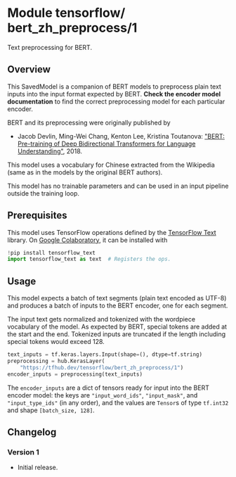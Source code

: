 # Module tensorflow/&zwnj;bert_zh_preprocess/1
Text preprocessing for BERT.

<!-- dataset: Wikipedia -->
<!-- asset-path: legacy -->
<!-- fine-tunable: false -->
<!-- format: saved_model_2 -->
<!-- language: zh -->
<!-- module-type: text-preprocessing -->

## Overview

This SavedModel is a companion of BERT models to preprocess plain text inputs
into the input format expected by BERT.
**Check the encoder model documentation** to
find the correct preprocessing model for each particular encoder.

BERT and its preprocessing were originally published by

  * Jacob Devlin, Ming-Wei Chang, Kenton Lee, Kristina Toutanova:
    ["BERT: Pre-training of Deep Bidirectional Transformers for
    Language Understanding"](https://arxiv.org/abs/1810.04805), 2018.

This model uses a vocabulary for Chinese extracted from
the Wikipedia (same as in the models by the original BERT authors).


This model has no trainable parameters and can be used in an input pipeline
outside the training loop.


## Prerequisites

This model uses TensorFlow operations defined by the
[TensorFlow Text](https://github.com/tensorflow/text) library.
On [Google Colaboratory](https://colab.research.google.com/),
it can be installed with

```python
!pip install tensorflow_text
import tensorflow_text as text  # Registers the ops.
```


## Usage

This model expects a batch of text segments (plain text encoded as UTF-8)
and produces a batch of inputs to the BERT encoder, one for each segment.

The input text gets normalized and tokenized with the wordpiece vocabulary
of the model. As expected by BERT, special tokens are added at the start and
the end. Tokenized inputs are truncated if the length including special tokens
would exceed 128.

```python
text_inputs = tf.keras.layers.Input(shape=(), dtype=tf.string)
preprocessing = hub.KerasLayer(
    "https://tfhub.dev/tensorflow/bert_zh_preprocess/1")
encoder_inputs = preprocessing(text_inputs)
```

The `encoder_inputs` are a dict of tensors ready for input into the BERT
encoder model: the keys are `"input_word_ids"`, `"input_mask"`, and
`"input_type_ids"` (in any order), and the values are `Tensor`s of type
`tf.int32` and shape `[batch_size, 128]`.


## Changelog

### Version 1

  * Initial release.
